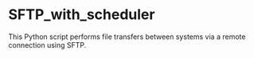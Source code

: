 # SFTP_with_scheduler
This Python script performs file transfers between systems via a remote connection using SFTP. 
